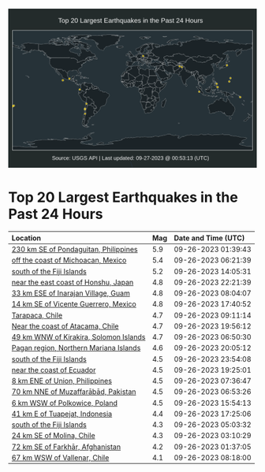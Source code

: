 ![Map](./map.png)

# Top 20 Largest Earthquakes in the Past 24 Hours

| Location | Mag | Date and Time (UTC) |
|:---|:---|:---|
| [230 km SE of Pondaguitan, Philippines](https://earthquake.usgs.gov/earthquakes/eventpage/us7000ky3a) | 5.9 | 09-26-2023 01:39:43 |
| [off the coast of Michoacan, Mexico](https://earthquake.usgs.gov/earthquakes/eventpage/us7000ky4p) | 5.4 | 09-26-2023 06:21:39 |
| [south of the Fiji Islands](https://earthquake.usgs.gov/earthquakes/eventpage/us7000ky76) | 5.2 | 09-26-2023 14:05:31 |
| [near the east coast of Honshu, Japan](https://earthquake.usgs.gov/earthquakes/eventpage/us6000lazm) | 4.8 | 09-26-2023 22:21:39 |
| [33 km ESE of Inarajan Village, Guam](https://earthquake.usgs.gov/earthquakes/eventpage/us7000ky57) | 4.8 | 09-26-2023 08:04:07 |
| [14 km SE of Vicente Guerrero, Mexico](https://earthquake.usgs.gov/earthquakes/eventpage/us6000laxz) | 4.8 | 09-26-2023 17:40:52 |
| [Tarapaca, Chile](https://earthquake.usgs.gov/earthquakes/eventpage/us7000ky68) | 4.7 | 09-26-2023 09:11:14 |
| [Near the coast of Atacama, Chile](https://earthquake.usgs.gov/earthquakes/eventpage/us6000layl) | 4.7 | 09-26-2023 19:56:12 |
| [49 km WNW of Kirakira, Solomon Islands](https://earthquake.usgs.gov/earthquakes/eventpage/us7000ky4w) | 4.7 | 09-26-2023 06:50:30 |
| [Pagan region, Northern Mariana Islands](https://earthquake.usgs.gov/earthquakes/eventpage/us6000lays) | 4.6 | 09-26-2023 20:05:12 |
| [south of the Fiji Islands](https://earthquake.usgs.gov/earthquakes/eventpage/us6000lb07) | 4.5 | 09-26-2023 23:54:08 |
| [near the coast of Ecuador](https://earthquake.usgs.gov/earthquakes/eventpage/us6000layf) | 4.5 | 09-26-2023 19:25:01 |
| [8 km ENE of Union, Philippines](https://earthquake.usgs.gov/earthquakes/eventpage/us7000ky56) | 4.5 | 09-26-2023 07:36:47 |
| [70 km NNE of Muzaffarābād, Pakistan](https://earthquake.usgs.gov/earthquakes/eventpage/us7000ky4x) | 4.5 | 09-26-2023 06:53:26 |
| [6 km WSW of Polkowice, Poland](https://earthquake.usgs.gov/earthquakes/eventpage/us7000ky7u) | 4.5 | 09-26-2023 15:54:13 |
| [41 km E of Tuapejat, Indonesia](https://earthquake.usgs.gov/earthquakes/eventpage/us6000lay2) | 4.4 | 09-26-2023 17:25:06 |
| [south of the Fiji Islands](https://earthquake.usgs.gov/earthquakes/eventpage/us7000ky4d) | 4.3 | 09-26-2023 05:03:32 |
| [24 km SE of Molina, Chile](https://earthquake.usgs.gov/earthquakes/eventpage/us7000ky43) | 4.3 | 09-26-2023 03:10:29 |
| [72 km SE of Farkhār, Afghanistan](https://earthquake.usgs.gov/earthquakes/eventpage/us7000ky39) | 4.2 | 09-26-2023 01:37:05 |
| [67 km WSW of Vallenar, Chile](https://earthquake.usgs.gov/earthquakes/eventpage/us7000ky58) | 4.1 | 09-26-2023 08:18:00 |
